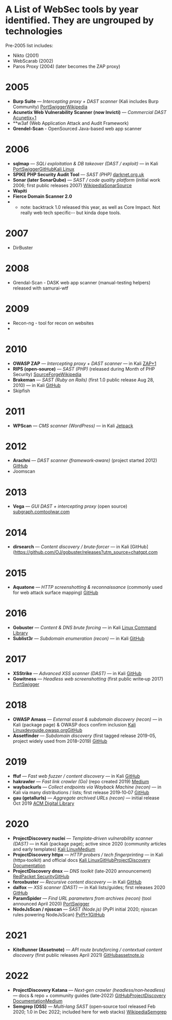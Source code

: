 # A List of WebSec tools by year identified.  They are ungrouped by technologies

Pre-2005 list includes:
- Nikto (2001)
- WebScarab (2002)
- Paros Proxy (2004) (later becomes the ZAP proxy)

# 2005
- **Burp Suite** — _Intercepting proxy + DAST scanner_ (Kali includes Burp Community) [PortSwigger](https://portswigger.net/blog/burp-through-the-ages?utm_source=chatgpt.com)[Wikipedia](https://en.wikipedia.org/wiki/Burp_Suite?utm_source=chatgpt.com)
- **Acunetix Web Vulnerability Scanner (now Invicti)** — _Commercial DAST_ [Acunetix+1](https://www.acunetix.com/blog/news/acunetix-web-vulnerability-scanner-combats-google-hacking-attacks/?utm_source=chatgpt.com)
- **w3af (Web Application Attack and Audit Framework)
- **Grendel-Scan** - OpenSourced Java-based web app scanner

# 2006
- **sqlmap** — _SQLi exploitation & DB takeover (DAST / exploit)_ — in Kali [PortSwigger](https://portswigger.net/daily-swig/sqlmap-plans-to-prototype-gui-support?utm_source=chatgpt.com)[GitHub](https://github.com/sqlmapproject/sqlmap/wiki/History?utm_source=chatgpt.com)[Kali Linux](https://www.kali.org/tools/sqlmap/?utm_source=chatgpt.com)
- **SPIKE PHP Security Audit Tool** — _SAST (PHP)_ [darknet.org.uk](https://www.darknet.org.uk/2006/08/spikesource-spike-php-security-audit-tool/?utm_source=chatgpt.com)
- **Sonar (later SonarQube)** — _SAST / code quality platform_ (initial work 2006; first public releases 2007) [Wikipedia](https://en.wikipedia.org/wiki/SonarQube?utm_source=chatgpt.com)[SonarSource](https://www.sonarsource.com/products/sonarqube/downloads/historical-downloads/?utm_source=chatgpt.com)
- **Wapiti**
- **Fierce Domain Scanner 2.0**
- * note: backtrack 1.0 released this year, as well as Core Impact.  Not really web tech specific-- but kinda dope tools.
 
# 2007
- DirBuster

# 2008
- Grendal-Scan - DASK web app scanner (manual-testing helpers)  released with samurai-wtf

# 2009
- Recon-ng - tool for recon on websites
- 

# 2010
- **OWASP ZAP** — _Intercepting proxy + DAST scanner_ — in Kali [ZAP+1](https://www.zaproxy.org/blog/2020-09-06-zap-is-ten-years-old/?utm_source=chatgpt.com)
- **RIPS (open‑source)** — _SAST (PHP)_ (released during Month of PHP Security) [SourceForge](https://sourceforge.net/projects/rips-scanner/?utm_source=chatgpt.com)[Wikipedia](https://en.wikipedia.org/wiki/RIPS?utm_source=chatgpt.com)
- **Brakeman** — _SAST (Ruby on Rails)_ (first 1.0 public release Aug 28, 2010) — in Kali [GitHub](https://github.com/Arachni/arachni?utm_source=chatgpt.com)
- Skipfish

# 2011
- **WPScan** — _CMS scanner (WordPress)_ — in Kali [Jetpack](https://jetpack.com/resources/jetpack-acquires-wordpress-vulnerability-database-wpscan/?utm_source=chatgpt.com)
# 2012
- **Arachni** — _DAST scanner (framework‑aware)_ (project started 2012) [GitHub](https://github.com/owasp-amass/amass/releases?utm_source=chatgpt.com)
- Joomscan
  
# 2013
- **Vega** — _GUI DAST + intercepting proxy_ (open source) [subgraph.com](https://subgraph.com/vega/?utm_source=chatgpt.com)[toolwar.com](https://www.toolwar.com/2013/09/vega-web-vulnerability-scanner-tools.html?utm_source=chatgpt.com)

# 2014
- **dirsearch** — _Content discovery / brute‑forcer_ — in Kali [GitHub](https://github.com/OJ/gobuster/releases?utm_source=chatgpt.com

# 2015
- **Aquatone** — _HTTP screenshotting & reconnaissance_ (commonly used for web attack surface mapping) [GitHub](https://github.com/mitmproxy/mitmproxy/releases?utm_source=chatgpt.com)

# 2016
- **Gobuster** — _Content & DNS brute forcing_ — in Kali [Linux Command Library](https://linuxcommandlibrary.com/man/wfuzz?utm_source=chatgpt.com)
- **Sublist3r** — _Subdomain enumeration (recon)_ — in Kali [GitHub](https://github.com/aboul3la/Sublist3r/releases?utm_source=chatgpt.com)

# 2017
- **XSStrike** — _Advanced XSS scanner (DAST)_ — in Kali [GitHub](https://github.com/s0md3v/XSStrike/releases?utm_source=chatgpt.com)
- **Gowitness** — _Headless web screenshotting_ (first public write‑up 2017) [PortSwigger](https://portswigger.net/research/request-smuggling?utm_source=chatgpt.com)

# 2018
- **OWASP Amass** — _External asset & subdomain discovery (recon)_ — in Kali (package page) & OWASP docs confirm inclusion [Kali Linux](https://www.kali.org/tools/amass/?utm_source=chatgpt.com)[devguide.owasp.org](https://devguide.owasp.org/en/06-verification/02-tools/02-amass/?utm_source=chatgpt.com)[GitHub](https://github.com/owasp-amass/amass?utm_source=chatgpt.com)
- **Assetfinder** — _Subdomain discovery_ (first tagged release 2019-05, project widely used from 2018–2019) [GitHub](https://github.com/tomnomnom/assetfinder?utm_source=chatgpt.com)
    

# 2019
- **ffuf** — _Fast web fuzzer / content discovery_ — in Kali [GitHub](https://github.com/ffuf/ffuf?utm_source=chatgpt.com)
- **hakrawler** — _Fast link crawler (Go)_ (repo created 2019) [Medium](https://hakluke.medium.com/introducing-hakrawler-a-fast-web-crawler-for-hackers-ff799955f134?utm_source=chatgpt.com)
- **waybackurls** — _Collect endpoints via Wayback Machine (recon)_ — in Kali via many distributions / lists; first release 2019‑10‑07 [GitHub](https://github.com/s0md3v/XSStrike/releases?utm_source=chatgpt.com)
- **gau (getallurls)** — _Aggregate archived URLs (recon)_ — initial release Oct 2019 [ACM Digital Library](https://dl.acm.org/doi/abs/10.1007/s10207-018-0399-z?utm_source=chatgpt.com)

# 2020
- **ProjectDiscovery nuclei** — _Template‑driven vulnerability scanner (DAST)_ — in Kali (package page); active since 2020 (community articles and early templates) [Kali Linux](https://www.kali.org/tools/nuclei/?utm_source=chatgpt.com)[Medium](https://dwisiswant0.medium.com/how-to-scan-continuously-with-nuclei-fcb7e9d8b8b9?utm_source=chatgpt.com)
- **ProjectDiscovery httpx** — _HTTP probers / tech fingerprinting_ — in Kali (httpx‑toolkit) and official docs [Kali Linux](https://www.kali.org/tools/httpx-toolkit/?utm_source=chatgpt.com)[GitHub](https://github.com/projectdiscovery/httpx?utm_source=chatgpt.com)[ProjectDiscovery Documentation](https://docs.projectdiscovery.io/tools/httpx/install?utm_source=chatgpt.com)
- **ProjectDiscovery dnsx** — _DNS toolkit_ (late‑2020 announcement) [RedPacket Security](https://www.redpacketsecurity.com/dnsx-a-fast-and-multi-purpose-dns-toolkit-allow-to-run-multiple-dns-queries-of-your-choice-with-a-list-of-user-supplied-resolvers/?utm_source=chatgpt.com)[GitHub](https://github.com/projectdiscovery/dnsx?utm_source=chatgpt.com)
- **feroxbuster** — _Recursive content discovery_ — in Kali [GitHub](https://github.com/epi052/feroxbuster/releases?utm_source=chatgpt.com)
- **dalfox** — _XSS scanner (DAST)_ — in Kali lists/guides; first releases 2020 [GitHub](https://github.com/hahwul/dalfox?utm_source=chatgpt.com)
- **ParamSpider** — _Find URL parameters from archives (recon)_ (tool announced April 2020) [PortSwigger](https://portswigger.net/daily-swig/paramspider-new-tool-helps-in-the-discovery-of-url-parameter-vulnerabilities?utm_source=chatgpt.com)
- **NodeJsScan / njsscan** — _SAST (Node.js)_ (PyPI initial 2020; njsscan rules powering NodeJsScan) [PyPI+1](https://pypi.org/project/nodejsscan/?utm_source=chatgpt.com)[GitHub](https://github.com/ajinabraham/nodejsscan/releases?utm_source=chatgpt.com)
    
# 2021
- **KiteRunner (Assetnote)** — _API route bruteforcing / contextual content discovery_ (first public releases April 2021) [GitHub](https://github.com/assetnote/kiterunner/releases?utm_source=chatgpt.com)[assetnote.io](https://www.assetnote.io/resources/research/contextual-content-discovery-youve-forgotten-about-the-api-endpoints?utm_source=chatgpt.com)
# 2022
- **ProjectDiscovery Katana** — _Next‑gen crawler (headless/non‑headless)_ — docs & repo + community guides (late‑2022) [GitHub](https://github.com/projectdiscovery/katana?utm_source=chatgpt.com)[ProjectDiscovery Documentation](https://docs.projectdiscovery.io/tools/katana/install?utm_source=chatgpt.com)[Medium](https://medium.com/%40sherlock297/katana-framework-how-to-use-it-to-scan-and-mass-collect-website-data-107f5ae326e0?utm_source=chatgpt.com)
- **Semgrep (OSS)** — _Multi‑lang SAST_ (open‑source tool released Feb 2020; 1.0 in Dec 2022; included here for web stacks) [Wikipedia](https://en.wikipedia.org/wiki/Semgrep?utm_source=chatgpt.com)[Semgrep](https://semgrep.dev/blog/2022/semgrep-release-v1-announcement?utm_source=chatgpt.com)
